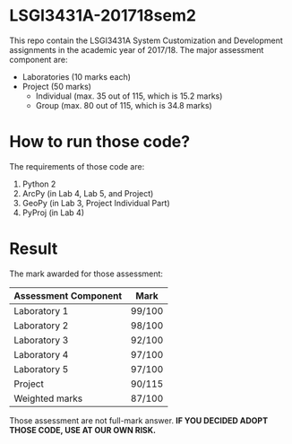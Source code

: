 # LSGI3431A-201718sem2

This repo contain the LSGI3431A System Customization and Development assignments in the academic year of 2017/18.
The major assessment component are:
* Laboratories (10 marks each)
* Project (50 marks)
	* Individual (max. 35 out of 115, which is 15.2 marks)
	* Group (max. 80 out of 115, which is 34.8 marks)

# How to run those code?

The requirements of those code are:
1. Python 2
2. ArcPy (in Lab 4, Lab 5, and Project)
3. GeoPy (in Lab 3, Project Individual Part)
4. PyProj (in Lab 4)

# Result

The mark awarded for those assessment:

Assessment Component |  Mark
---------------------|---------
Laboratory 1         | 99/100
Laboratory 2         | 98/100
Laboratory 3         | 92/100
Laboratory 4         | 97/100
Laboratory 5         | 97/100
Project              | 90/115
Weighted marks       | 87/100

Those assessment are not full-mark answer.
**IF YOU DECIDED ADOPT THOSE CODE, USE AT OUR OWN RISK.**
